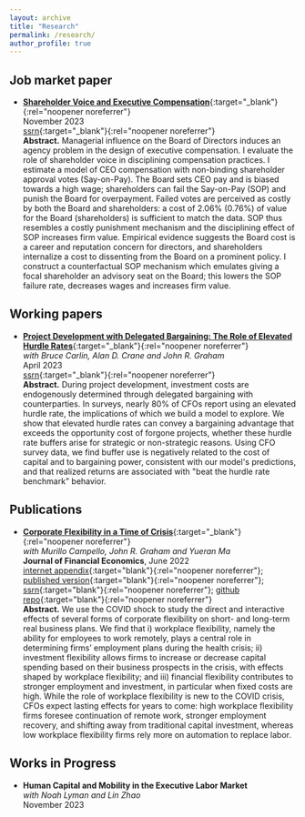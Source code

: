 ```yaml
---
layout: archive
title: "Research"
permalink: /research/
author_profile: true
---
```

## Job market paper
- [**Shareholder Voice and Executive Compensation**](<{{ site.baseurl }}/files/papers/shareholder_voice_jmp_jwb.pdf>){:target="_blank"}{:rel="noopener noreferrer"} <br/>
November 2023 <br/>
[ssrn](https://papers.ssrn.com/sol3/papers.cfm?abstract_id=4584580){:target="_blank"}{:rel="noopener noreferrer"} <br/>
**Abstract.**  Managerial influence on the Board of Directors induces an agency problem in the design of executive compensation. I evaluate the role of shareholder voice in disciplining compensation practices. I estimate a model of CEO compensation with non-binding shareholder approval votes (Say-on-Pay). The Board sets CEO pay and is biased towards a high wage; shareholders can fail the Say-on-Pay (SOP) and punish the Board for overpayment. Failed votes are perceived as costly by both the Board and shareholders: a cost of 2.06% (0.76%) of value for the Board (shareholders) is sufficient to match the data. SOP thus resembles a costly punishment mechanism and the disciplining effect of SOP increases firm value. Empirical evidence suggests the Board cost is a career and reputation concern for directors, and shareholders internalize a cost to dissenting from the Board on a prominent policy. I construct a counterfactual SOP mechanism which emulates giving a focal shareholder an advisory seat on the Board; this lowers the SOP failure rate, decreases wages and increases firm value. 

## Working papers
- [**Project Development with Delegated Bargaining: The Role of Elevated Hurdle Rates**](<{{ site.baseurl }}/files/papers/irr_buffer.pdf>){:target="_blank"}{:rel="noopener noreferrer"} <br/>
_with Bruce Carlin, Alan D. Crane and John R. Graham_<br/>
April 2023 <br/>
[ssrn](https://papers.ssrn.com/sol3/papers.cfm?abstract_id=4412436){:target="_blank"}{:rel="noopener noreferrer"} <br/>
**Abstract.** During project development, investment costs are endogenously determined through delegated bargaining with counterparties. In surveys, nearly 80% of CFOs report using an elevated hurdle rate, the implications of which we build a model to explore. We show that elevated hurdle rates can convey a bargaining advantage that exceeds the opportunity cost of forgone projects, whether these hurdle rate buffers arise for strategic or non-strategic reasons. Using CFO survey data, we find buffer use is negatively related to the cost of capital and to bargaining power, consistent with our model's predictions, and that realized returns are associated with "beat the hurdle rate benchmark" behavior.

## Publications
- [**Corporate Flexibility in a Time of Crisis**](<{{ site.baseurl }}/files/papers/corpflex.pdf>){:target="_blank"}{:rel="noopener noreferrer"}<br/>
_with Murillo Campello, John R. Graham and Yueran Ma_<br/>
**Journal of Financial Economics**, June 2022<br/>
[internet appendix](<{{ site.baseurl }}/files/papers/corpflex_IA.pdf>){:target="blank"}{:rel="noopener noreferrer"}; [published version](<https://www.sciencedirect.com/science/article/pii/S0304405X22000630>){:target="blank"}{:rel="noopener noreferrer"}; [ssrn](<https://papers.ssrn.com/sol3/papers.cfm?abstract_id=3778789>){:target="blank"}{:rel="noopener noreferrer"}; [github repo](<https://github.com/jwb4335/corporate_flexibility>){:target="blank"}{:rel="noopener noreferrer"}<br/>
**Abstract.** We use the COVID shock to study the direct and interactive effects of several forms of corporate flexibility on short- and long-term real business plans. We find that i) workplace flexibility, namely the ability for employees to work remotely, plays a central role in determining firms’ employment plans during the health crisis; ii) investment flexibility allows firms to increase or decrease capital spending based on their business prospects in the crisis, with effects shaped by workplace flexibility; and iii) financial flexibility contributes to stronger employment and investment, in particular when fixed costs are high.  While the role of workplace flexibility is new to the COVID crisis, CFOs expect lasting effects for years to come:  high workplace flexibility firms foresee continuation of remote work, stronger employment recovery, and shifting away from traditional capital investment, whereas low workplace flexibility firms rely more on automation to replace labor.

## Works in Progress
- **Human Capital and Mobility in the Executive Labor Market<!---({{ site.baseurl }}/files/papers/irr_buffer.pdf){:target="_blank"}{:rel="noopener noreferrer"}-->** <br/>
_with Noah Lyman and Lin Zhao_<br/>
November 2023 <br/>
<!---**Abstract.** We pose and estimate an equilibrium job search model of executive careers, allowing for general and firm-specific human capital accumulation, firm heterogeneity, and persistent shocks to executive productivity. Wage growth over the executive's career is decompsed into contributions of  job search and the general and firm-specific components of human capital, both within and between executive positions. Our model can rationalize the observed patterns in hiring and wages of CEOs at US public firms. Firm-specific human capital is key to executive productivity, which helps explains why over 70% of new CEOs are internal promotions. Job search leads to increases in CEO wages as external firms' poaching offers must compensate the CEO for her firm-specific human capital, _even though_ those skills do not transfer across firms.-->

